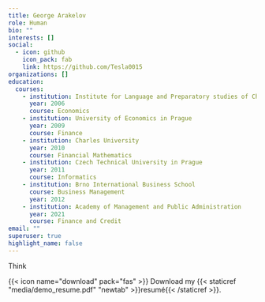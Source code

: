```yaml
---
title: George Arakelov
role: Human
bio: ""
interests: []
social:
  - icon: github
    icon_pack: fab
    link: https://github.com/Tesla0015
organizations: []
education:
  courses:
    - institution: Institute for Language and Preparatory studies of Charles University
      year: 2006
      course: Economics
    - institution: University of Economics in Prague
      year: 2009
      course: Finance
    - institution: Charles University
      year: 2010
      course: Financial Mathematics
    - institution: Czech Technical University in Prague
      year: 2011
      course: Informatics
    - institution: Brno International Business School
      course: Business Management
      year: 2012
    - institution: Academy of Management and Public Administration
      year: 2021
      course: Finance and Credit
email: ""
superuser: true
highlight_name: false
---
```

Think

{{< icon name="download" pack="fas" >}} Download my {{< staticref "media/demo_resume.pdf" "newtab" >}}resumé{{< /staticref >}}.